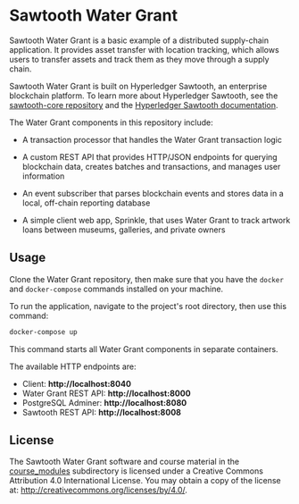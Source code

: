 # Sawtooth Water Grant

Sawtooth Water Grant is a basic example of a distributed supply-chain
application. It provides asset transfer with location tracking, which allows
users to transfer assets and track them as they move through a supply chain.

Sawtooth Water Grant is built on Hyperledger Sawtooth, an enterprise
blockchain platform. To learn more about Hyperledger Sawtooth, see the
[sawtooth-core repository](https://github.com/hyperledger/sawtooth-core) and the
[Hyperledger Sawtooth documentation](https://sawtooth.hyperledger.org/docs/).

The Water Grant components in this repository include:

- A transaction processor that handles the Water Grant transaction logic

- A custom REST API that provides HTTP/JSON endpoints for querying blockchain
  data, creates batches and transactions, and manages user information

- An event subscriber that parses blockchain events and stores data in a local,
  off-chain reporting database

- A simple client web app, Sprinkle, that uses Water Grant to track artwork
  loans between museums, galleries, and private owners

## Usage


Clone the Water Grant repository, then make sure that you have the `docker`
and `docker-compose` commands installed on your machine.

To run the application, navigate to the project's root directory, then use
this command:

```bash
docker-compose up
```

This command starts all Water Grant components in separate containers.

The available HTTP endpoints are:
- Client: **http://localhost:8040**
- Water Grant REST API: **http://localhost:8000**
- PostgreSQL Adminer: **http://localhost:8080**
- Sawtooth REST API: **http://localhost:8008**

## License

The Sawtooth Water Grant software and course material in the
[course_modules](course_modules) subdirectory is licensed under a
Creative Commons Attribution 4.0 International License.  You may obtain a copy
of the license at: http://creativecommons.org/licenses/by/4.0/.
